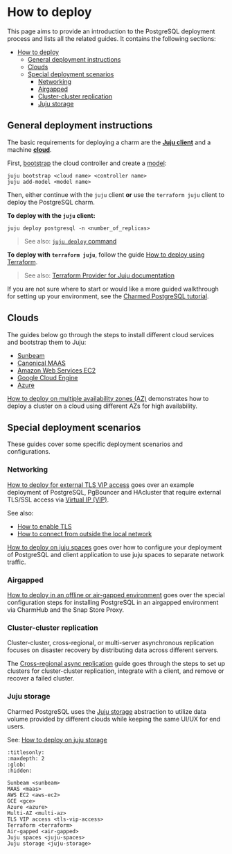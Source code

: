 # How to deploy

This page aims to provide an introduction to the PostgreSQL deployment process and lists all the related guides. It contains the following sections:
- [How to deploy](#how-to-deploy)
  - [General deployment instructions](#general-deployment-instructions)
  - [Clouds](#clouds)
  - [Special deployment scenarios](#special-deployment-scenarios)
    - [Networking](#networking)
    - [Airgapped](#airgapped)
    - [Cluster-cluster replication](#cluster-cluster-replication)
    - [Juju storage](#juju-storage)

## General deployment instructions

The basic requirements for deploying a charm are the [**Juju client**](https://juju.is/docs/juju) and a machine [**cloud**](https://juju.is/docs/juju/cloud).

First, [bootstrap](https://juju.is/docs/juju/juju-bootstrap) the cloud controller and create a [model](https://canonical-juju.readthedocs-hosted.com/en/latest/user/reference/model/): 
```text
juju bootstrap <cloud name> <controller name>
juju add-model <model name>
```

Then, either continue with the `juju` client **or** use the `terraform juju` client to deploy the PostgreSQL charm.

**To deploy with the `juju` client:**
```text
juju deploy postgresql -n <number_of_replicas>
```
> See also: [`juju deploy` command](https://canonical-juju.readthedocs-hosted.com/en/latest/user/reference/juju-cli/list-of-juju-cli-commands/deploy/)

**To deploy with `terraform juju`**, follow the guide [How to deploy using Terraform].
> See also: [Terraform Provider for Juju documentation](https://canonical-terraform-provider-juju.readthedocs-hosted.com/en/latest/)

If you are not sure where to start or would like a more guided walkthrough for setting up your environment, see the [Charmed PostgreSQL tutorial][Tutorial].

## Clouds

The guides below go through the steps to install different cloud services and bootstrap them to Juju:
* [Sunbeam]
* [Canonical MAAS]
* [Amazon Web Services EC2]
* [Google Cloud Engine]
* [Azure]

[How to deploy on multiple availability zones (AZ)] demonstrates how to deploy a cluster on a cloud using different AZs for high availability.

## Special deployment scenarios

These guides cover some specific deployment scenarios and configurations.

### Networking

[How to deploy for external TLS VIP access] goes over an example deployment of PostgreSQL, PgBouncer and HAcluster that require external TLS/SSL access via [Virtual IP (VIP)](https://en.wikipedia.org/wiki/Virtual_IP_address).

See also:
* [How to enable TLS]
* [How to connect from outside the local network]

[How to deploy on juju spaces] goes over how to configure your deployment of PostgreSQL and client application to use juju spaces to separate network traffic.

### Airgapped
[How to deploy in an offline or air-gapped environment] goes over the special configuration steps for installing PostgreSQL in an airgapped environment via CharmHub and the Snap Store Proxy.

### Cluster-cluster replication
Cluster-cluster, cross-regional, or multi-server asynchronous replication focuses on disaster recovery by distributing data across different servers. 

The [Cross-regional async replication] guide goes through the steps to set up clusters for cluster-cluster replication, integrate with a client, and remove or recover a failed cluster.

### Juju storage
Charmed PostgreSQL uses the [Juju storage](https://documentation.ubuntu.com/juju/3.6/reference/storage/) abstraction to utilize data volume provided by different clouds while keeping the same UI/UX for end users.

See: [How to deploy on juju storage]


<!--Links-->

[Tutorial]: /tutorial/index

[How to deploy using Terraform]: /how-to/deploy/terraform

[Sunbeam]: /how-to/deploy/sunbeam
[Canonical MAAS]: /how-to/deploy/maas
[Amazon Web Services EC2]: /how-to/deploy/aws-ec2
[Google Cloud Engine]: /how-to/deploy/gce
[Azure]: /how-to/deploy/azure
[How to deploy on multiple availability zones (AZ)]: /how-to/deploy/multi-az

[How to deploy for external TLS VIP access]: /how-to/deploy/tls-vip-access
[How to enable TLS]: /how-to/enable-tls
[How to connect from outside the local network]: /how-to/external-network-access
[How to deploy on juju spaces]: /how-to/deploy/juju-spaces

[How to deploy in an offline or air-gapped environment]: /how-to/deploy/air-gapped
[Cross-regional async replication]: /how-to/cross-regional-async-replication/index
[How to deploy on juju storage]: /how-to/deploy/juju-storage


```{toctree}
:titlesonly:
:maxdepth: 2
:glob:
:hidden:

Sunbeam <sunbeam>
MAAS <maas>
AWS EC2 <aws-ec2>
GCE <gce>
Azure <azure>
Multi-AZ <multi-az>
TLS VIP access <tls-vip-access>
Terraform <terraform>
Air-gapped <air-gapped>
Juju spaces <juju-spaces>
Juju storage <juju-storage>